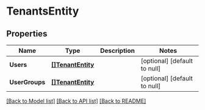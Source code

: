# TenantsEntity

## Properties
Name | Type | Description | Notes
------------ | ------------- | ------------- | -------------
**Users** | [**[]TenantEntity**](TenantEntity.md) |  | [optional] [default to null]
**UserGroups** | [**[]TenantEntity**](TenantEntity.md) |  | [optional] [default to null]

[[Back to Model list]](../README.md#documentation-for-models) [[Back to API list]](../README.md#documentation-for-api-endpoints) [[Back to README]](../README.md)

